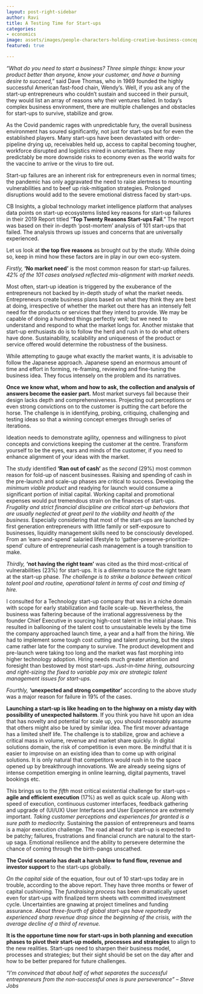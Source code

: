 ```yaml
---
layout: post-right-sidebar
author: Ravi
title: A Testing Time for Start-ups
categories:
- economics
image: assets/images/people-characters-holding-creative-business-concept-icons_53876-66162.jpg
featured: true

---
```

_“What do you need to start a business? Three simple things: know your product better than anyone, know your customer, and have a burning desire to succeed,”_ said Dave Thomas, who in 1969 founded the highly successful American fast-food chain, Wendy’s. Well, if you ask any of the start-up entrepreneurs who couldn’t sustain and succeed in their pursuit, they would list an array of reasons why their ventures failed. In today’s complex business environment, there are multiple challenges and obstacles for start-ups to survive, stabilize and grow.

As the Covid pandemic rages with unpredictable fury, the overall business environment has soured significantly, not just for start-ups but for even the established players. Many start-ups have been devastated with order-pipeline drying up, receivables held up, access to capital becoming tougher, workforce disrupted and logistics mired in uncertainties. There may predictably be more downside risks to economy even as the world waits for the vaccine to arrive or the virus to tire out.

Start-up failures are an inherent risk for entrepreneurs even in normal times; the pandemic has only aggravated the need to raise alertness to mounting vulnerabilities and to beef up risk-mitigation strategies. Prolonged disruptions would add to the severe emotional distress faced by start-ups.

CB Insights, a global technology market intelligence platform that analyses data points on start-up ecosystems listed key reasons for start-up failures in their 2019 Report titled “**Top Twenty Reasons Start-ups Fail**.” The report was based on their in-depth ‘post-mortem’ analysis of 101 start-ups that failed. The analysis throws up issues and concerns that are universally experienced.

Let us look at **the top five reasons** as brought out by the study. While doing so, keep in mind how these factors are in play in our own eco-system.

_Firstly,_ **‘No market need’** is the most common reason for start-up failures. _42% of the 101 cases analysed reflected mis-alignment with market needs._

Most often, start-up ideation is triggered by the exuberance of the entrepreneurs not backed by in-depth study of what the market needs. Entrepreneurs create business plans based on what they think they are best at doing, irrespective of whether the market out there has an intensely felt need for the products or services that they intend to provide. We may be capable of doing a hundred things perfectly well; but we need to understand and respond to what the market longs for. Another mistake that start-up enthusiasts do is to follow the herd and rush in to do what others have done. Sustainability, scalability and uniqueness of the product or service offered would determine the robustness of the business.

While attempting to gauge what exactly the market wants, it is advisable to follow the Japanese approach. Japanese spend an enormous amount of time and effort in forming, re-framing, reviewing and fine-tuning the business idea. They focus intensely on the problem and its narratives.

**Once we know what, whom and how to ask, the collection and analysis of answers become the easier part.** Most market surveys fail because their design lacks depth and comprehensiveness. Projecting out perceptions or even strong convictions on to the customer is putting the cart before the horse. The challenge is in identifying, probing, critiquing, challenging and testing ideas so that a winning concept emerges through series of iterations.

Ideation needs to demonstrate agility, openness and willingness to pivot concepts and convictions keeping the customer at the centre. Transform yourself to be the eyes, ears and minds of the customer, if you need to enhance alignment of your ideas with the market.

The study identified **‘Ran out of cash’** as the _second_ (29%) most common reason for fold-up of nascent businesses. Raising and spending of cash in the pre-launch and scale-up phases are critical to success. Developing the _minimum viable product_ and readying for launch would consume a significant portion of initial capital. Working capital and promotional expenses would put tremendous strain on the finances of start-ups. _Frugality and strict financial discipline are critical start-up behaviors that are usually neglected at great peril to the viability and health of the business._ Especially considering that most of the start-ups are launched by first generation entrepreneurs with little family or self-exposure to businesses, liquidity management skills need to be consciously developed. From an ‘earn-and-spend’ salaried lifestyle to ‘gather-preserve-prioritize-spend’ culture of entrepreneurial cash management is a tough transition to make.

_Thirdly,_ **‘not having the right team’** was cited as the third most-critical of vulnerabilities (23%) for start-ups. It is a dilemma to source the right team at the start-up phase. _The challenge is to strike a balance between critical talent pool and routine, operational talent in terms of cost and timing of hire._

I consulted for a Technology start-up company that was in a niche domain with scope for early stabilization and facile scale-up. Nevertheless, the business was faltering because of the irrational aggressiveness by the founder Chief Executive in sourcing high-cost talent in the initial phase. This resulted in ballooning of the talent cost to unsustainable levels by the time the company approached launch time, a year and a half from the hiring. We had to implement some tough cost cutting and talent pruning, but the steps came rather late for the company to survive. The product development and pre-launch were taking too long and the market was fast morphing into higher technology adoption. Hiring needs much greater attention and foresight than bestowed by most start-ups. _Just-in-time hiring, outsourcing and right-sizing the fixed to variable pay mix are strategic talent management issues for start-ups._

_Fourthly,_ **‘unexpected and strong competitor’** according to the above study was a major reason for failure in 19% of the cases.

**Launching a start-up is like heading on to the highway on a misty day with possibility of unexpected hailstorm**. If you think you have hit upon an idea that has novelty and potential for scale up, you should reasonably assume that others might also be lured by similar idea. The first mover advantage has a limited shelf life. The challenge is to stabilize, grow and achieve a critical mass in volume, revenue and market share quickly. In digital solutions domain, the risk of competition is even more. Be mindful that it is easier to improvise on an existing idea than to come up with original solutions. It is only natural that competitors would rush in to the space opened up by breakthrough innovations. We are already seeing signs of intense competition emerging in online learning, digital payments, travel bookings etc.

This brings us to the _fifth_ most critical existential challenge for start-ups – **agile and efficient execution** (17%) as well as quick scale up. Along with speed of execution, continuous customer interfaces, feedback gathering and upgrade of (UI/UX) User Interfaces and User Experience are extremely important. _Taking customer perceptions and experiences for granted is a sure path to mediocrity._ Sustaining the passion of entrepreneurs and teams is a major execution challenge. The road ahead for start-up is expected to be patchy; failures, frustrations and financial crunch are natural to the start-up saga. Emotional resilience and the ability to persevere determine the chance of coming through the birth-pangs unscathed.

**The Covid scenario has dealt a harsh blow to fund flow, revenue and investor support** to the start-ups globally.

_On the capital side_ of the equation, four out of 10 start-ups today are in trouble, according to the above report. They have three months or fewer of capital cushioning. The _fundraising process_ has been dramatically upset even for start-ups with finalized term sheets with committed investment cycle. Uncertainties are gnawing at project timelines and funding assurance. _About three-fourth of global start-ups have reportedly experienced sharp revenue drop since the beginning of the crisis, with the average decline of a third of revenue._

**It is the opportune time now for start-ups in both planning and execution phases to pivot their start-up models, processes and strategies** to align to the new realities. Start-ups need to sharpen their business model, processes and strategies; but their sight should be set on the day after and how to be better prepared for future challenges.

_“I’m convinced that about half of what separates the successful entrepreneurs from the non-successful ones is pure perseverance” – Steve Jobs_